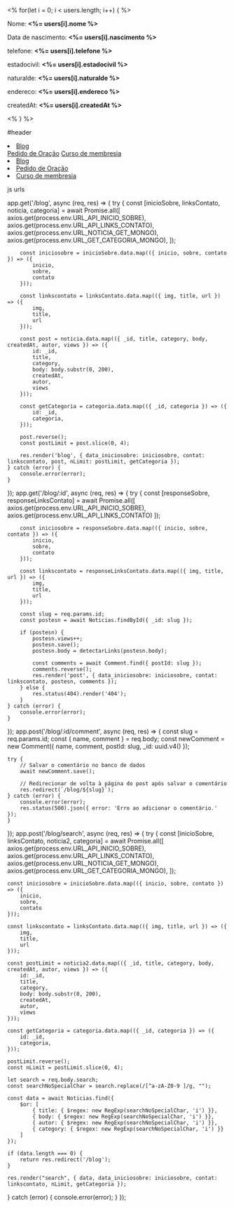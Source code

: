 <% for(let i = 0; i < users.length; i++) { %>
  <div class="usuarios">
    <p>Nome: <strong><%= users[i].nome %></strong></p>
    <p>Data de nascimento: <strong><%= users[i].nascimento %></strong></p>
    <p>telefone: <strong><%= users[i].telefone %></strong></p>
    <p>estadocivil: <strong><%= users[i].estadocivil %></strong></p>
    <p>naturalde: <strong><%= users[i].naturalde %></strong></p>
    <p>endereco: <strong><%= users[i].endereco %></strong></p>
    <p>createdAt: <strong><%= users[i].createdAt %></strong></p>
  </div>
<% } %>

#header
<li><a href="/blog">Blog</a></li></ul>
<div class="header-btn">
    <a class="M1" href="/pedidosdeoracao">Pedido de Oração</a>
    <a class="M1" href="/cursodemembresia">Curso de membresia</a>
</div>
<li><a href="/blog">Blog</a></li>
<li><a class="M1" href="/pedidosdeoracao">Pedido de Oração</a></li>
<li><a class="M1" href="/cursodemembresia">Curso de membresia</a></li>

js urls

app.get('/blog', async (req, res) => {
    try {
        const [inicioSobre, linksContato, noticia, categoria] = await Promise.all([
            axios.get(process.env.URL_API_INICIO_SOBRE),
            axios.get(process.env.URL_API_LINKS_CONTATO),
            axios.get(process.env.URL_NOTICIA_GET_MONGO),
            axios.get(process.env.URL_GET_CATEGORIA_MONGO),
        ]);

        const iniciosobre = inicioSobre.data.map(({ inicio, sobre, contato }) => ({
            inicio,
            sobre,
            contato
        }));

        const linkscontato = linksContato.data.map(({ img, title, url }) => ({
            img,
            title,
            url
        }));

        const post = noticia.data.map(({ _id, title, category, body, createdAt, autor, views }) => ({
            id: _id,
            title,
            category,
            body: body.substr(0, 200),
            createdAt,
            autor,
            views
        }));
        
        const getCategoria = categoria.data.map(({ _id, categoria }) => ({
            id: _id,
            categoria,
        }));

        post.reverse();
        const postLimit = post.slice(0, 4);

        res.render('blog', { data_iniciosobre: iniciosobre, contat: linkscontato, post, nLimit: postLimit, getCategoria });
    } catch (error) {
        console.error(error);
    }
});
app.get('/blog/:id', async (req, res) => {
    try {
        const [responseSobre, responseLinksContato] = await Promise.all([
            axios.get(process.env.URL_API_INICIO_SOBRE),
            axios.get(process.env.URL_API_LINKS_CONTATO)
        ]);

        const iniciosobre = responseSobre.data.map(({ inicio, sobre, contato }) => ({
            inicio,
            sobre,
            contato
        }));

        const linkscontato = responseLinksContato.data.map(({ img, title, url }) => ({
            img,
            title,
            url
        }));

        const slug = req.params.id;
        const postesn = await Noticias.findById({ _id: slug });

        if (postesn) {
            postesn.views++;
            postesn.save();
            postesn.body = detectarLinks(postesn.body);

            const comments = await Comment.find({ postId: slug });
            comments.reverse();
            res.render('post', { data_iniciosobre: iniciosobre, contat: linkscontato, postesn, comments });
        } else {
            res.status(404).render('404');
        }
    } catch (error) {
        console.error(error);
    }
});
app.post('/blog/:id/comment', async (req, res) => {
    const slug = req.params.id;
    const { name, comment } = req.body;
    const newComment = new Comment({ name, comment, postId: slug, _id: uuid.v4() });

    try {
        // Salvar o comentário no banco de dados
        await newComment.save();

        // Redirecionar de volta à página do post após salvar o comentário
        res.redirect(`/blog/${slug}`);
    } catch (error) {
        console.error(error);
        res.status(500).json({ error: 'Erro ao adicionar o comentário.' });
    }
});
app.post('/blog/search', async (req, res) => {
try {
    const [inicioSobre, linksContato, noticia2, categoria] = await Promise.all([
        axios.get(process.env.URL_API_INICIO_SOBRE),
        axios.get(process.env.URL_API_LINKS_CONTATO),
        axios.get(process.env.URL_NOTICIA_GET_MONGO),
        axios.get(process.env.URL_GET_CATEGORIA_MONGO),
    ]);

    const iniciosobre = inicioSobre.data.map(({ inicio, sobre, contato }) => ({
        inicio,
        sobre,
        contato
    }));

    const linkscontato = linksContato.data.map(({ img, title, url }) => ({
        img,
        title,
        url
    }));
    
    const postLimit = noticia2.data.map(({ _id, title, category, body, createdAt, autor, views }) => ({
        id: _id,
        title,
        category,
        body: body.substr(0, 200),
        createdAt,
        autor,
        views
    }));

    const getCategoria = categoria.data.map(({ _id, categoria }) => ({
        id: _id,
        categoria,
    }));

    postLimit.reverse();
    const nLimit = postLimit.slice(0, 4);

    let search = req.body.search;
    const searchNoSpecialChar = search.replace(/[^a-zA-Z0-9 ]/g, "");

    const data = await Noticias.find({
        $or: [
            { title: { $regex: new RegExp(searchNoSpecialChar, 'i') }},
            { body: { $regex: new RegExp(searchNoSpecialChar, 'i') }},
            { autor: { $regex: new RegExp(searchNoSpecialChar, 'i') }},
            { category: { $regex: new RegExp(searchNoSpecialChar, 'i') }}
        ]
    });

    if (data.length === 0) {
        return res.redirect('/blog');
    }

    res.render("search", { data, data_iniciosobre: iniciosobre, contat: linkscontato, nLimit, getCategoria });
} catch (error) {
    console.error(error);
}
});